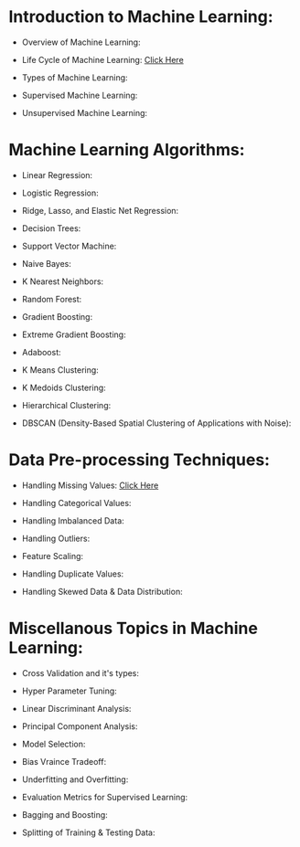 # Introduction to Machine Learning:

 - Overview of Machine Learning:

 - Life Cycle of Machine Learning: <a href="https://shorturl.at/mqruO">Click Here</a>
   
 - Types of Machine Learning:

 - Supervised Machine Learning:

 - Unsupervised Machine Learning:


# Machine Learning Algorithms:

 - Linear Regression:
 
 - Logistic Regression:

 - Ridge, Lasso, and Elastic Net Regression:
 
 - Decision Trees:

 - Support Vector Machine:

 - Naive Bayes:

 - K Nearest Neighbors:

 - Random Forest:

 - Gradient Boosting:

 - Extreme Gradient Boosting:

 - Adaboost:

 - K Means Clustering:

 - K Medoids Clustering:

 - Hierarchical Clustering:

 - DBSCAN (Density-Based Spatial Clustering of Applications with Noise):


# Data Pre-processing Techniques:

 - Handling Missing Values: <a href="https://medium.com/@kalyanmurapaka274/handling-missing-values-supercharge-your-data-98e35b791035">Click Here </a>

 - Handling Categorical Values:

 - Handling Imbalanced Data:

 - Handling Outliers:

 - Feature Scaling:

 - Handling Duplicate Values:

 - Handling Skewed Data & Data Distribution:
   

# Miscellanous Topics in Machine Learning:

 - Cross Validation and it's types:

 - Hyper Parameter Tuning:

 - Linear Discriminant Analysis:

 - Principal Component Analysis:

 - Model Selection:

 - Bias Vraince Tradeoff:

 - Underfitting and Overfitting:

 - Evaluation Metrics for Supervised Learning:

 - Bagging and Boosting:

 - Splitting of Training & Testing Data:
